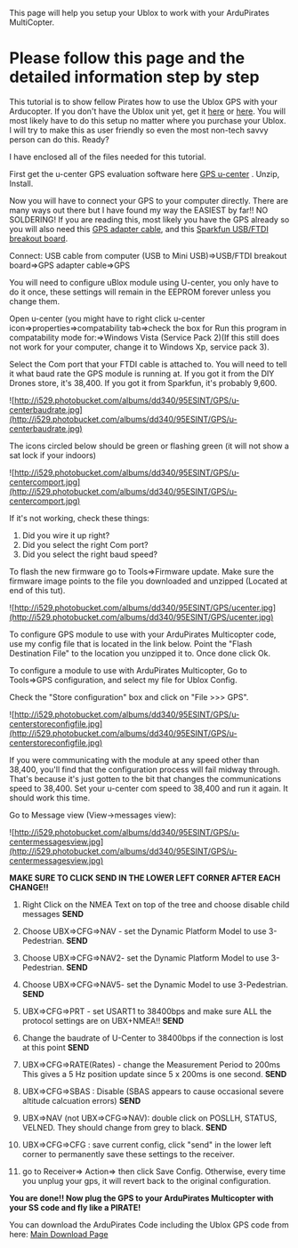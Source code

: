This page will help you setup your Ublox to work with your ArduPirates MultiCopter.

# Please follow this page and the detailed information step by step #


This tutorial is to show fellow Pirates how to use the Ublox GPS with your Arducopter. If you don't have the Ublox unit yet, get it [here](https://www.aeroquadstore.com/ProductDetails.asp?ProductCode=GPS%2D09436) or [here](http://www.sparkfun.com/products/9436). You will most likely have to do this setup no matter where you purchase your Ublox. I will try to make this as user friendly so even the most non-tech savvy person can do this. Ready?

I have enclosed all of the files needed for this tutorial.

First get the u-center GPS evaluation software here [GPS u-center](http://code.google.com/p/ardupirates/downloads/list) . Unzip, Install.

Now you will have to connect your GPS to your computer directly. There are many ways out there but I have found my way the EASIEST by far!! NO SOLDERING! If you are reading this, most likely you have the GPS already so you will also need this [GPS adapter cable](http://store.diydrones.com/FTDI_GPS_Adapter_cable_15_cm_p/ca-0001-09.htm), and this [Sparkfun USB/FTDI breakout board](http://www.sparkfun.com/products/9716).

Connect: USB cable from computer (USB to Mini USB)=>USB/FTDI breakout board=>GPS adapter cable=>GPS

You will need to configure uBlox module using U-center, you only have to do it once, these settings will remain in the EEPROM forever unless you change them.

Open u-center (you might have to right click u-center icon=>properties=>compatability tab=>check the box for Run this program in compatability mode for:=>Windows Vista (Service Pack 2)(If this still does not work for your computer, change it to Windows Xp, service pack 3).

Select the Com port that your FTDI cable is attached to.
You will need to tell it what baud rate the GPS module is running at. If you got it from the DIY Drones store, it's 38,400. If you got it from Sparkfun, it's probably 9,600.

![http://i529.photobucket.com/albums/dd340/95ESINT/GPS/u-centerbaudrate.jpg](http://i529.photobucket.com/albums/dd340/95ESINT/GPS/u-centerbaudrate.jpg)

The icons circled below should be green or flashing green (it will not show a sat lock if your indoors)

![http://i529.photobucket.com/albums/dd340/95ESINT/GPS/u-centercomport.jpg](http://i529.photobucket.com/albums/dd340/95ESINT/GPS/u-centercomport.jpg)

If it's not working, check these things:

1) Did you wire it up right?
2) Did you select the right Com port?
3) Did you select the right baud speed?

To flash the new firmware go to Tools=>Firmware update. Make sure the firmware image points to the file you downloaded and unzipped (Located at end of this tut).

![http://i529.photobucket.com/albums/dd340/95ESINT/GPS/ucenter.jpg](http://i529.photobucket.com/albums/dd340/95ESINT/GPS/ucenter.jpg)


To configure GPS module to use with your ArduPirates Multicopter code, use my config file that is located in the link below. Point the "Flash Destination File" to the location you unzipped it to. Once done click Ok.

To configure a module to use with ArduPirates Multicopter, Go to Tools=>GPS configuration, and select my file for Ublox Config.

Check the "Store configuration" box and click on "File >>> GPS".

![http://i529.photobucket.com/albums/dd340/95ESINT/GPS/u-centerstoreconfigfile.jpg](http://i529.photobucket.com/albums/dd340/95ESINT/GPS/u-centerstoreconfigfile.jpg)

If you were communicating with the module at any speed other than 38,400, you'll find that the configuration process will fail midway through. That's because it's just gotten to the bit that changes the communications speed to 38,400. Set your u-center com speed to 38,400 and run it again. It should work this time.

Go to Message view (View->messages view):

![http://i529.photobucket.com/albums/dd340/95ESINT/GPS/u-centermessagesview.jpg](http://i529.photobucket.com/albums/dd340/95ESINT/GPS/u-centermessagesview.jpg)

**MAKE SURE TO CLICK SEND IN THE LOWER LEFT CORNER AFTER EACH CHANGE!!**

1. Right Click on the NMEA Text on top of the tree and choose disable child messages
**SEND**

2. Choose UBX=>CFG=>NAV - set the Dynamic Platform Model to use 3-Pedestrian.
**SEND**

3. Choose UBX=>CFG=>NAV2- set the Dynamic Platform Model to use 3-Pedestrian.
**SEND**

4.  Choose UBX=>CFG=>NAV5- set the Dynamic Model to use 3-Pedestrian.
**SEND**

5. UBX=>CFG=>PRT - set USART1 to 38400bps and make sure ALL the protocol settings are on UBX+NMEA!!
**SEND**

6. Change the baudrate of U-Center to 38400bps if the connection is lost at this point
**SEND**

7. UBX=>CFG=>RATE(Rates) - change the Measurement Period to 200ms This gives a 5 Hz position update since 5 x 200ms is one second.
**SEND**

8. UBX=>CFG=>SBAS : Disable (SBAS appears to cause occasional severe altitude calcuation errors)
**SEND**

9. UBX=>NAV (not UBX=>CFG=>NAV): double click on POSLLH, STATUS, VELNED. They should change from grey to black.
**SEND**

10. UBX=>CFG=>CFG : save current config, click "send" in the lower left corner to permanently save these settings to the receiver.

11. go to Receiver=> Action=> then click Save Config. Otherwise, every time you unplug your gps, it will revert back to the original configuration.



**You are done!! Now plug the GPS to your ArduPirates Multicopter with your SS code and fly like a PIRATE!**

You can download the ArduPirates Code including the Ublox GPS code from here:
[Main Download Page](http://code.google.com/p/ardupirates/downloads/list)